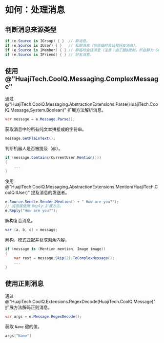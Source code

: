 # 如何：处理消息

## 判断消息来源类型

```csharp
if (e.Source is IGroup) { }  // 群消息。
if (e.Source is IUser) { }   // 私聊消息（包括临时会话和好友消息）。
if (e.Source is IMember) { } // 群临时会话消息（注意：由于酷Q限制，所在群为 Group(0)）。
if (e.Source is IFriend) { } // 好友消息。
```

## 使用 @"HuajiTech.CoolQ.Messaging.ComplexMessage"

通过 @"HuajiTech.CoolQ.Messaging.AbstractionExtensions.Parse(HuajiTech.CoolQ.Message,System.Boolean)" 扩展方法解析消息。

```csharp
var message = e.Message.Parse();
```

获取消息中的所有纯文本拼接成的字符串。

```csharp
message.GetPlainText();
```

判断机器人是否被提及（@）。

```csharp
if (message.Contains(CurrentUser.Mention()))
{
    ...
}
```

使用 @"HuajiTech.CoolQ.Messaging.AbstractionExtensions.Mention(HuajiTech.CoolQ.IUser)" 提及消息的发送者。

```csharp
e.Source.Send(e.Sender.Mention() + " How are you?");
// 或直接使用 Reply 扩展方法。
e.Reply("How are you?");
```

解构复合消息。

```csharp
var (a, b, c) = message;
```

解构、模式匹配并获取剩余内容。

```csharp
if (message is (Mention mention, Image image))
{
    var rest = message.Skip(2).ToComplexMessage();
    ...
}
```

## 使用正则消息

通过 @"HuajiTech.CoolQ.Extensions.RegexDecode(HuajiTech.CoolQ.Message)" 扩展方法解码正则消息。

```csharp
var args = e.Message.RegexDecode();
```

获取 `Name` 键的值。

```csharp
args["Name"]
```
